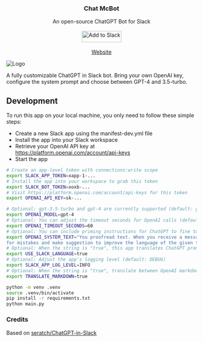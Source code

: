 <!-- PROJECT LOGO -->
<p align="center">
  

  <h3 align="center">Chat McBot</h3>

  <p align="center">
    An open-source ChatGPT Bot for Slack
    <br />
    <br />
    <a href="https://get.mcbot.chat"><img alt="Add to Slack" height="30" width="105" src="https://platform.slack-edge.com/img/add_to_slack.png"  /></a>
    <br />
    <br />
    <!-- <a href="https://slack.cal.com/slack">Slack</a>
    · -->
    <a href="https://mcbot.chat">Website</a>
  </p>
</p>

<img src="https://www.mcbot.chat/assets/example.png.webp" alt="Logo">


A fully customizable ChatGPT in Slack bot. Bring your own OpenAI key, configure the system prompt and choose between GPT-4 and 3.5-turbo.



## Development


To run this app on your local machine, you only need to follow these simple steps:

* Create a new Slack app using the manifest-dev.yml file
* Install the app into your Slack workspace
* Retrieve your OpenAI API key at https://platform.openai.com/account/api-keys
* Start the app

```bash
# Create an app-level token with connections:write scope
export SLACK_APP_TOKEN=xapp-1-...
# Install the app into your workspace to grab this token
export SLACK_BOT_TOKEN=xoxb-...
# Visit https://platform.openai.com/account/api-keys for this token
export OPENAI_API_KEY=sk-...

# Optional: gpt-3.5-turbo and gpt-4 are currently supported (default: gpt-3.5-turbo)
export OPENAI_MODEL=gpt-4
# Optional: You can adjust the timeout seconds for OpenAI calls (default: 30)
export OPENAI_TIMEOUT_SECONDS=60
# Optional: You can include priming instructions for ChatGPT to fine tune the bot purpose
export OPENAI_SYSTEM_TEXT="You proofread text. When you receive a message, you will check
for mistakes and make suggestion to improve the language of the given text"
# Optional: When the string is "true", this app translates ChatGPT prompts into a user's preferred language (default: true)
export USE_SLACK_LANGUAGE=true
# Optional: Adjust the app's logging level (default: DEBUG)
export SLACK_APP_LOG_LEVEL=INFO
# Optional: When the string is "true", translate between OpenAI markdown and Slack mrkdwn format (default: false)
export TRANSLATE_MARKDOWN=true

python -m venv .venv
source .venv/bin/activate
pip install -r requirements.txt
python main.py
```

### Credits

Based on [seratch/ChatGPT-in-Slack](/https://github.com/seratch/ChatGPT-in-Slack)

